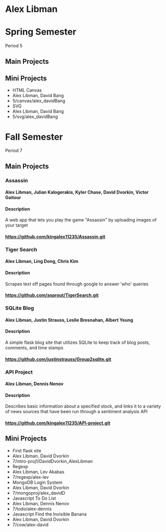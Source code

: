 Alex Libman
============
# Spring Semester
Period 5

## Main Projects
## Mini Projects
 * HTML Canvas
  * Alex Libman, David Bang
  * 5/canvas/alex_davidBang
 * SVG
  * Alex Libman, David Bang
  * 5/svg/alex_davidBang

# Fall Semester
Period 7

## Main Projects
### Assassin
#### Alex Libman, Julian Kalogerakis, Kyler Chase, David Dvorkin, Victor Gaitour
#### Description
A web app that lets you play the game "Assassin" by uploading images of your target 
#### https://github.com/kingalex11235/Assassin.git

### Tiger Search
#### Alex Libman, Ling Dong, Chris Kim
#### Description
Scrapes text off pages found through google to answer 'who' queries
#### https://github.com/asprout/TigerSearch.git

### SQLite Blog
#### Alex Libman, Justin Strauss, Leslie Bresnahan, Albert Yeung
#### Description
A simple flask blog site that utilizes SQLite to keep track of blog posts, comments, and time stamps
#### https://github.com/justinstrauss/Group2sqlite.git

### API Project
#### Alex Libman, Dennis Nenov
#### Description
Describes basic information about a specified stock, and links it to a variety of news sources that have been run through a sentiment analysis API
#### https://github.com/kingalex11235/API-project.git

## Mini Projects

 * First flask site
  * Alex Libman, David Dvorkin
  * 7/intro-proj1/DavidDvorkin_AlexLibman
 * Regexp
  * Alex Libman, Lev Akabas
  * 7/regexp/alex-lev
 * MongoDB Login System
  * Alex Libman, David Dvorkin
  * 7/mongoproj/alex_davidD
 * Javascript To Do List
  * Alex Libman, Dennis Nenov
  * 7/todo/alex-dennis
 * Javascript Find the Invisible Banana
  * Alex Libman, David Dvorkin
  * 7/cow/alex-david

